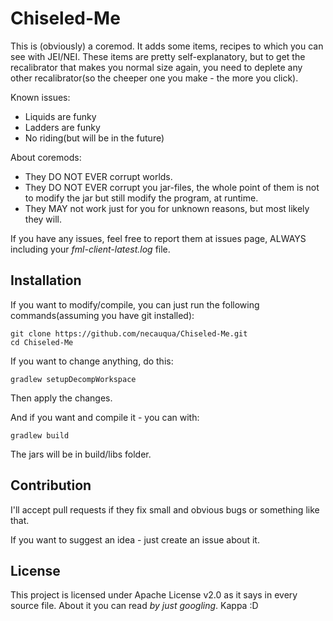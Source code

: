 # Chiseled-Me

This is (obviously) a coremod.
It adds some items, recipes to which you can see with JEI/NEI.
These items are pretty self-explanatory, but to get the recalibrator that makes you normal size again,
you need to deplete any other recalibrator(so the cheeper one you make - the more you click).

Known issues:
 * Liquids are funky
 * Ladders are funky
 * No riding(but will be in the future)

About coremods:
* They DO NOT EVER corrupt worlds.
* They DO NOT EVER corrupt you jar-files, the whole point of them is not to modify
the jar but still modify the program, at runtime.
* They MAY not work just for you for unknown reasons, but most likely they will.

If you have any issues, feel free to report them at issues page, ALWAYS including your *fml-client-latest.log* file.

## Installation

If you want to modify/compile, you can just run the following commands(assuming you have git installed):

```
git clone https://github.com/necauqua/Chiseled-Me.git
cd Chiseled-Me
```

If you want to change anything, do this:
```
gradlew setupDecompWorkspace
```
Then apply the changes.


And if you want and compile it - you can with:
```
gradlew build
```
The jars will be in build/libs folder.

## Contribution
I'll accept pull requests if they fix small and obvious bugs or something like that.

If you want to suggest an idea - just create an issue about it.

## License
This project is licensed under Apache License v2.0 as it says in every source file. About it you can read *by just googling*. Kappa :D